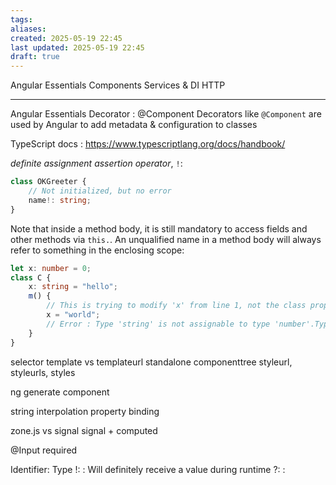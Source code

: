 ```yaml
---
tags: 
aliases: 
created: 2025-05-19 22:45
last updated: 2025-05-19 22:45
draft: true
---
```

Angular Essentials
Components
Services & DI
HTTP

----
Angular Essentials
Decorator : @Component
Decorators like `@Component` are used by Angular to add metadata & configuration to classes

TypeScript docs : https://www.typescriptlang.org/docs/handbook/


_definite assignment assertion operator_, `!`:
```ts
class OKGreeter {
	// Not initialized, but no error
	name!: string;
}
```

Note that inside a method body, it is still mandatory to access fields and other methods via `this.`. An unqualified name in a method body will always refer to something in the enclosing scope:

```ts
let x: number = 0;  
class C {    
	x: string = "hello";    
	m() {      
		// This is trying to modify 'x' from line 1, not the class property
		x = "world";
		// Error : Type 'string' is not assignable to type 'number'.Type 'string' is not assignable to type 'number'.
	}  
}
```


selector
template vs templateurl
standalone 
componenttree
styleurl, styleurls, styles

ng generate component <component name>

string interpolation
property binding

zone.js vs signal
signal + computed

@Input
required


Identifier: Type
!: : Will definitely receive a value during runtime
?: :
